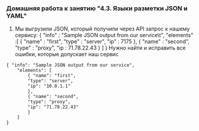   ### Домашняя работа к занятию "4.3. Языки разметки JSON и YAML"

1. Мы выгрузили JSON, который получили через API запрос к нашему сервису:
{ "info" : "Sample JSON output from our service\t",
    "elements" :[
        { "name" : "first",
        "type" : "server",
        "ip" : 7175 
        },
        { "name" : "second",
        "type" : "proxy",
        "ip : 71.78.22.43
        }
    ]
}
Нужно найти и исправить все ошибки, которые допускает наш сервис

```
{ "info": "Sample JSON output from our service",
    "elements": [
        { "name": "first",
        "type": "server",
        "ip": "10.0.1.1"
        },
        { "name": "second",
        "type": "proxy",
        "ip": "71.78.22.43"
        }
    ]
}
```

